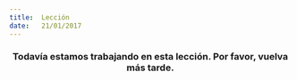```yaml
---
title:  Lección
date:   21/01/2017
---
```


### <center>Todavía estamos trabajando en esta lección. Por favor, vuelva más tarde.</center>
